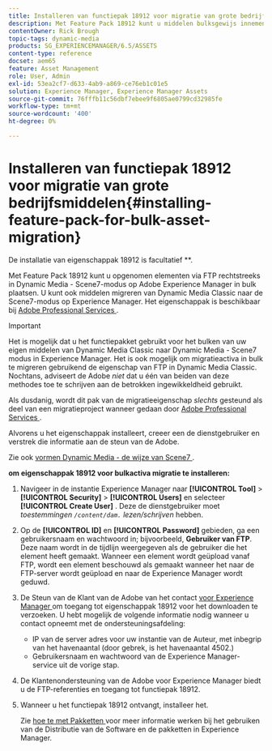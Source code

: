 ```yaml
---
title: Installeren van functiepak 18912 voor migratie van grote bedrijfsmiddelen
description: Met Feature Pack 18912 kunt u middelen bulksgewijs innemen via FTP, of elementen van Dynamic Media Classic migreren naar Dynamic Media op Adobe Experience Manager. Dit optionele functiepakket is beschikbaar via ondersteuning voor Adoben.
contentOwner: Rick Brough
topic-tags: dynamic-media
products: SG_EXPERIENCEMANAGER/6.5/ASSETS
content-type: reference
docset: aem65
feature: Asset Management
role: User, Admin
exl-id: 53ea2cf7-d633-4ab9-a869-ce76eb1c01e5
solution: Experience Manager, Experience Manager Assets
source-git-commit: 76fffb11c56dbf7ebee9f6805ae0799cd32985fe
workflow-type: tm+mt
source-wordcount: '400'
ht-degree: 0%

---
```


# Installeren van functiepak 18912 voor migratie van grote bedrijfsmiddelen{#installing-feature-pack-for-bulk-asset-migration}

De installatie van eigenschappak 18912 is facultatief **.

Met Feature Pack 18912 kunt u opgenomen elementen via FTP rechtstreeks in Dynamic Media - Scene7-modus op Adobe Experience Manager in bulk plaatsen. U kunt ook middelen migreren van Dynamic Media Classic naar de Scene7-modus op Experience Manager. Het eigenschappak is beschikbaar bij [ Adobe Professional Services ](https://business.adobe.com/customers/consulting-services/main.html).

>[!IMPORTANT]
>
>Het is mogelijk dat u het functiepakket gebruikt voor het bulken van uw eigen middelen van Dynamic Media Classic naar Dynamic Media - Scene7 modus in Experience Manager. Het is ook mogelijk om migratieactiva in bulk te migreren gebruikend de eigenschap van FTP in Dynamic Media Classic. Nochtans, adviseert de Adobe *niet* dat u één van beiden van deze methodes toe te schrijven aan de betrokken ingewikkeldheid gebruikt.
>
>Als dusdanig, wordt dit pak van de migratieeigenschap *slechts* gesteund als deel van een migratieproject wanneer gedaan door [ Adobe Professional Services ](https://business.adobe.com/customers/consulting-services/main.html).

Alvorens u het eigenschappak installeert, creeer een de dienstgebruiker en verstrek die informatie aan de steun van de Adobe.

Zie ook [ vormen Dynamic Media - de wijze van Scene7 ](/help/assets/config-dms7.md).

**om eigenschappak 18912 voor bulkactiva migratie te installeren:**

1. Navigeer in de instantie Experience Manager naar **[!UICONTROL Tool]** > **[!UICONTROL Security]** > **[!UICONTROL Users]** en selecteer **[!UICONTROL Create User]** . Deze de dienstgebruiker moet *toestemmingen `/content/dam.` lezen/schrijven* hebben.
1. Op de **[!UICONTROL ID]** en **[!UICONTROL Password]** gebieden, ga een gebruikersnaam en wachtwoord in; bijvoorbeeld, **Gebruiker van FTP**. Deze naam wordt in de tijdlijn weergegeven als de gebruiker die het element heeft gemaakt. Wanneer een element wordt geüpload vanaf FTP, wordt een element beschouwd als gemaakt wanneer het naar de FTP-server wordt geüpload en naar de Experience Manager wordt geduwd.
1. De Steun van de Klant van de Adobe van het contact [ voor Experience Manager ](https://experienceleague.adobe.com/?support-solution=General#support) om toegang tot eigenschappak 18912 voor het downloaden te verzoeken. U hebt mogelijk de volgende informatie nodig wanneer u contact opneemt met de ondersteuningsafdeling:

   * IP van de server adres voor uw instantie van de Auteur, met inbegrip van het havenaantal (door gebrek, is het havenaantal 4502.)
   * Gebruikersnaam en wachtwoord van de Experience Manager-service uit de vorige stap.

1. De Klantenondersteuning van de Adobe voor Experience Manager biedt u de FTP-referenties en toegang tot functiepak 18912.
1. Wanneer u het functiepak 18912 ontvangt, installeer het.

   Zie [ hoe te met Pakketten ](/help/sites-administering/package-manager.md) voor meer informatie werken bij het gebruiken van de Distributie van de Software en de pakketten in Experience Manager.
